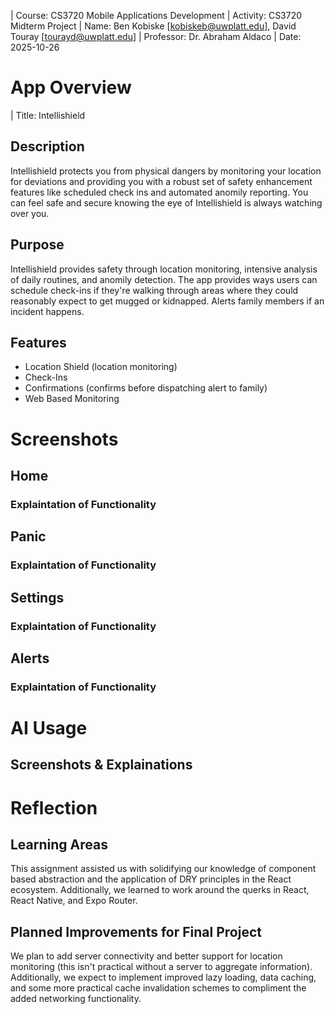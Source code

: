 | Course: CS3720 Mobile Applications Development
| Activity: CS3720 Midterm Project
| Name: Ben Kobiske [kobiskeb@uwplatt.edu], David Touray [tourayd@uwplatt.edu]
| Professor: Dr. Abraham Aldaco
| Date: 2025-10-26

# App Overview

| Title: Intellishield

## Description

Intellishield protects you from physical dangers by monitoring your location for deviations and providing you with a robust set of safety enhancement features like scheduled check ins and automated anomily reporting. You can feel safe and secure knowing the eye of Intellishield is always watching over you.

## Purpose

Intellishield provides safety through location monitoring, intensive analysis of daily routines, and anomily detection. The app provides ways users can schedule check-ins if they're walking through areas where they could reasonably expect to get mugged or kidnapped. Alerts family members if an incident happens.

## Features

- Location Shield (location monitoring)
- Check-Ins
- Confirmations (confirms before dispatching alert to family)
- Web Based Monitoring


# Screenshots

## Home

### Explaintation of Functionality

## Panic

### Explaintation of Functionality

## Settings

### Explaintation of Functionality

## Alerts

### Explaintation of Functionality

# AI Usage

## Screenshots & Explainations


# Reflection

## Learning Areas

This assignment assisted us with solidifying our knowledge of component based abstraction and the application of DRY principles in the React ecosystem. Additionally, we learned to work around the querks in React, React Native, and Expo Router. 

## Planned Improvements for Final Project

We plan to add server connectivity and better support for location monitoring (this isn't practical without a server to aggregate information). Additionally, we expect to implement improved lazy loading, data caching, and some more practical cache invalidation schemes to compliment the added networking functionality. 
